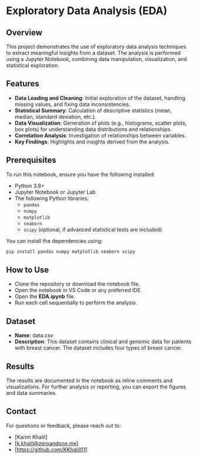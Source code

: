 # Exploratory Data Analysis (EDA)

## Overview

This project demonstrates the use of exploratory data analysis techniques to extract meaningful insights from a dataset. The analysis is performed using a Jupyter Notebook, combining data manipulation, visualization, and statistical exploration.

## Features

- **Data Loading and Cleaning**: Initial exploration of the dataset, handling missing values, and fixing data inconsistencies.
- **Statistical Summary**: Calculation of descriptive statistics (mean, median, standard deviation, etc.).
- **Data Visualization**: Generation of plots (e.g., histograms, scatter plots, box plots) for understanding data distributions and relationships.
- **Correlation Analysis**: Investigation of relationships between variables.
- **Key Findings**: Highlights and insights derived from the analysis.

## Prerequisites

To run this notebook, ensure you have the following installed:

- Python 3.8+
- Jupyter Notebook or Jupyter Lab
- The following Python libraries:
  - `pandas`
  - `numpy`
  - `matplotlib`
  - `seaborn`
  - `scipy` (optional, if advanced statistical tests are included)

You can install the dependencies using:

```bash
pip install pandas numpy matplotlib seaborn scipy
```
## How to Use
- Clone the repository or download the notebook file.
- Open the notebook in VS Code or any preferred IDE.
- Open the **EDA.ipynb** file.
- Run each cell sequentially to perform the analysis.

## Dataset
- **Name**: data.csv
- **Description**:  This dataset contains clinical and genomic data for patients with breast cancer. The dataset includes four types of breast cancer.

## Results
The results are documented in the notebook as inline comments and visualizations. For further analysis or reporting, you can export the figures and data summaries.

## Contact
For questions or feedback, please reach out to:

- [Karim Khalil]
- [k.khalil@zeroandone.me]
- [https://github.com/KKhalil01]